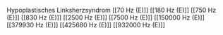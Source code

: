 Hypoplastisches Linksherzsyndrom
[[70 Hz (E)]]
[[180 Hz (E)]]
[[750 Hz (E)]]
[[830 Hz (E)]]
[[2500 Hz (E)]]
[[7500 Hz (E)]]
[[150000 Hz (E)]]
[[379930 Hz (E)]]
[[425680 Hz (E)]]
[[932000 Hz (E)]]